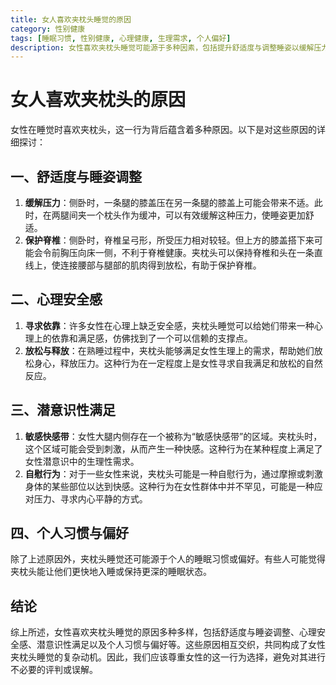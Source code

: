 ```yaml
---
title: 女人喜欢夹枕头睡觉的原因
category: 性别健康
tags: [睡眠习惯, 性别健康, 心理健康, 生理需求, 个人偏好]
description: 女性喜欢夹枕头睡觉可能源于多种因素，包括提升舒适度与调整睡姿以缓解压力和保护脊椎，获得心理上的安全感及放松，潜意识中的生理性满足，以及个人习惯与偏好。这些原因共同作用，满足了女性在睡眠中的多样化需求。尊重这一行为选择对促进健康睡眠至关重要。
---
```

# 女人喜欢夹枕头的原因

女性在睡觉时喜欢夹枕头，这一行为背后蕴含着多种原因。以下是对这些原因的详细探讨：

## 一、舒适度与睡姿调整

1. **缓解压力**：侧卧时，一条腿的膝盖压在另一条腿的膝盖上可能会带来不适。此时，在两腿间夹一个枕头作为缓冲，可以有效缓解这种压力，使睡姿更加舒适。
2. **保护脊椎**：侧卧时，脊椎呈弓形，所受压力相对较轻。但上方的膝盖搭下来可能会令前胸压向床一侧，不利于脊椎健康。夹枕头可以保持脊椎和头在一条直线上，使连接腰部与腿部的肌肉得到放松，有助于保护脊椎。

## 二、心理安全感

1. **寻求依靠**：许多女性在心理上缺乏安全感，夹枕头睡觉可以给她们带来一种心理上的依靠和满足感，仿佛找到了一个可以信赖的支撑点。
2. **放松与释放**：在熟睡过程中，夹枕头能够满足女性生理上的需求，帮助她们放松身心，释放压力。这种行为在一定程度上是女性寻求自我满足和放松的自然反应。

## 三、潜意识性满足

1. **敏感快感带**：女性大腿内侧存在一个被称为“敏感快感带”的区域。夹枕头时，这个区域可能会受到刺激，从而产生一种快感。这种行为在某种程度上满足了女性潜意识中的生理性需求。
2. **自慰行为**：对于一些女性来说，夹枕头可能是一种自慰行为，通过摩擦或刺激身体的某些部位以达到快感。这种行为在女性群体中并不罕见，可能是一种应对压力、寻求内心平静的方式。

## 四、个人习惯与偏好

除了上述原因外，夹枕头睡觉还可能源于个人的睡眠习惯或偏好。有些人可能觉得夹枕头能让他们更快地入睡或保持更深的睡眠状态。

## 结论

综上所述，女性喜欢夹枕头睡觉的原因多种多样，包括舒适度与睡姿调整、心理安全感、潜意识性满足以及个人习惯与偏好等。这些原因相互交织，共同构成了女性夹枕头睡觉的复杂动机。因此，我们应该尊重女性的这一行为选择，避免对其进行不必要的评判或误解。
